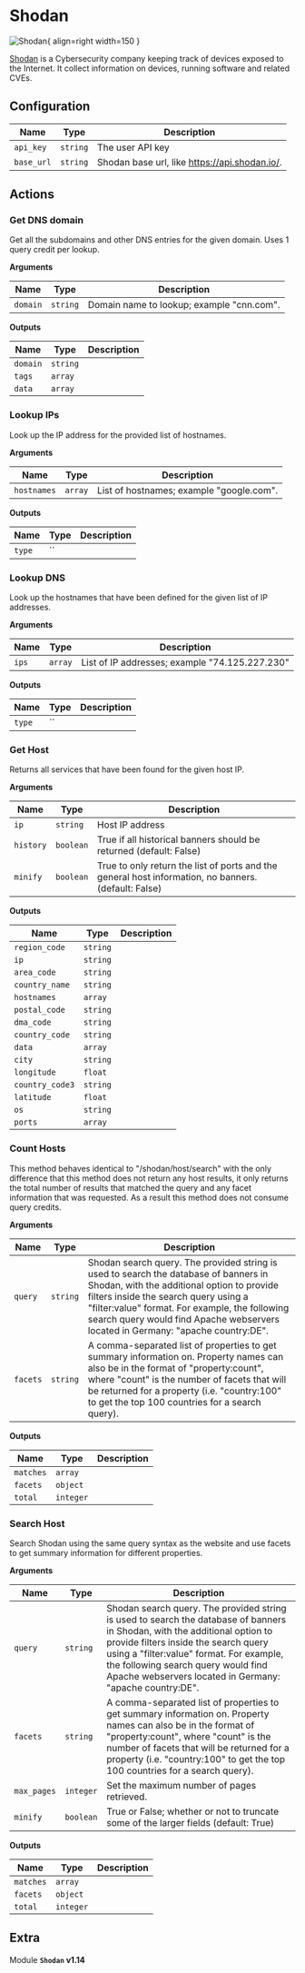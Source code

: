 # Shodan

![Shodan](/assets/playbooks/library/shodan.png){ align=right width=150 }

[Shodan](https://www.shodan.io/) is a Cybersecurity company keeping track of devices exposed to the Internet. It collect information on devices, running software and related CVEs.

## Configuration

| Name      |  Type   |  Description  |
| --------- | ------- | --------------------------- |
| `api_key` | `string` | The user API key |
| `base_url` | `string` | Shodan base url, like https://api.shodan.io/. |

## Actions

### Get DNS domain

Get all the subdomains and other DNS entries for the given domain. Uses 1 query credit per lookup.

**Arguments**

| Name      |  Type   |  Description  |
| --------- | ------- | --------------------------- |
| `domain` | `string` | Domain name to lookup; example "cnn.com". |


**Outputs**

| Name      |  Type   |  Description  |
| --------- | ------- | --------------------------- |
| `domain` | `string` |  |
| `tags` | `array` |  |
| `data` | `array` |  |

### Lookup IPs

Look up the IP address for the provided list of hostnames.

**Arguments**

| Name      |  Type   |  Description  |
| --------- | ------- | --------------------------- |
| `hostnames` | `array` | List of hostnames; example "google.com". |


**Outputs**

| Name      |  Type   |  Description  |
| --------- | ------- | --------------------------- |
| `type` | `` |  |

### Lookup DNS

Look up the hostnames that have been defined for the given list of IP addresses.

**Arguments**

| Name      |  Type   |  Description  |
| --------- | ------- | --------------------------- |
| `ips` | `array` | List of IP addresses; example "74.125.227.230" |


**Outputs**

| Name      |  Type   |  Description  |
| --------- | ------- | --------------------------- |
| `type` | `` |  |

### Get Host

Returns all services that have been found for the given host IP.

**Arguments**

| Name      |  Type   |  Description  |
| --------- | ------- | --------------------------- |
| `ip` | `string` | Host IP address |
| `history` | `boolean` | True if all historical banners should be returned (default: False)  |
| `minify` | `boolean` | True to only return the list of ports and the general host information, no banners. (default: False)  |


**Outputs**

| Name      |  Type   |  Description  |
| --------- | ------- | --------------------------- |
| `region_code` | `string` |  |
| `ip` | `string` |  |
| `area_code` | `string` |  |
| `country_name` | `string` |  |
| `hostnames` | `array` |  |
| `postal_code` | `string` |  |
| `dma_code` | `string` |  |
| `country_code` | `string` |  |
| `data` | `array` |  |
| `city` | `string` |  |
| `longitude` | `float` |  |
| `country_code3` | `string` |  |
| `latitude` | `float` |  |
| `os` | `string` |  |
| `ports` | `array` |  |

### Count Hosts

This method behaves identical to "/shodan/host/search" with the only difference that this method does not return any host results, it only returns the total number of results that matched the query and any facet information that was requested. As a result this method does not consume query credits.

**Arguments**

| Name      |  Type   |  Description  |
| --------- | ------- | --------------------------- |
| `query` | `string` | Shodan search query. The provided string is used to search the database of banners in Shodan, with the additional option to provide filters inside the search query using a "filter:value" format. For example, the following search query would find Apache webservers located in Germany: "apache country:DE". |
| `facets` | `string` | A comma-separated list of properties to get summary information on. Property names can also be in the format of "property:count", where "count" is the number of facets that will be returned for a property (i.e. "country:100" to get the top 100 countries for a search query). |


**Outputs**

| Name      |  Type   |  Description  |
| --------- | ------- | --------------------------- |
| `matches` | `array` |  |
| `facets` | `object` |  |
| `total` | `integer` |  |

### Search Host

Search Shodan using the same query syntax as the website and use facets to get summary information for different properties.

**Arguments**

| Name      |  Type   |  Description  |
| --------- | ------- | --------------------------- |
| `query` | `string` | Shodan search query. The provided string is used to search the database of banners in Shodan, with the additional option to provide filters inside the search query using a "filter:value" format. For example, the following search query would find Apache webservers located in Germany: "apache country:DE".  |
| `facets` | `string` | A comma-separated list of properties to get summary information on. Property names can also be in the format of "property:count", where "count" is the number of facets that will be returned for a property (i.e. "country:100" to get the top 100 countries for a search query). |
| `max_pages` | `integer` | Set the maximum number of pages retrieved. |
| `minify` | `boolean` | True or False; whether or not to truncate some of the larger fields (default: True)  |


**Outputs**

| Name      |  Type   |  Description  |
| --------- | ------- | --------------------------- |
| `matches` | `array` |  |
| `facets` | `object` |  |
| `total` | `integer` |  |


## Extra

Module **`Shodan` v1.14**